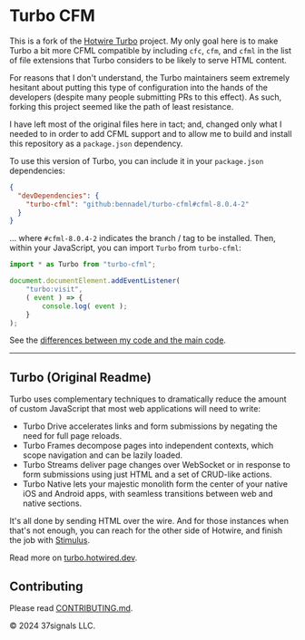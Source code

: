 # Turbo CFM

This is a fork of the [Hotwire Turbo][hotwire-turbo] project. My only goal here is to make Turbo a bit more CFML compatible by including `cfc`, `cfm`, and `cfml` in the list of file extensions that Turbo considers to be likely to serve HTML content.

For reasons that I don't understand, the Turbo maintainers seem extremely hesitant about putting this type of configuration into the hands of the developers (despite many people submitting PRs to this effect). As such, forking this project seemed like the path of least resistance.

I have left most of the original files here in tact; and, changed only what I needed to in order to add CFML support and to allow me to build and install this repository as a `package.json` dependency.

To use this version of Turbo, you can include it in your `package.json` dependencies:

```json
{
  "devDependencies": {
    "turbo-cfml": "github:bennadel/turbo-cfml#cfml-8.0.4-2"
  }
}
```

... where `#cfml-8.0.4-2` indicates the branch / tag to be installed. Then, within your JavaScript, you can import `Turbo` from `turbo-cfml`:

```js
import * as Turbo from "turbo-cfml";

document.documentElement.addEventListener(
	"turbo:visit",
	( event ) => {
		console.log( event );
	}
);
```

See the [differences between my code and the main code][cfml-diff].

[cfml-diff]: https://github.com/hotwired/turbo/compare/main...bennadel:turbo-cfml:main

[hotwire-turbo]: https://github.com/hotwired/turbo

----

## Turbo (Original Readme)

Turbo uses complementary techniques to dramatically reduce the amount of custom JavaScript that most web applications will need to write:

* Turbo Drive accelerates links and form submissions by negating the need for full page reloads.
* Turbo Frames decompose pages into independent contexts, which scope navigation and can be lazily loaded.
* Turbo Streams deliver page changes over WebSocket or in response to form submissions using just HTML and a set of CRUD-like actions.
* Turbo Native lets your majestic monolith form the center of your native iOS and Android apps, with seamless transitions between web and native sections.

It's all done by sending HTML over the wire. And for those instances when that's not enough, you can reach for the other side of Hotwire, and finish the job with [Stimulus](https://github.com/hotwired/stimulus).

Read more on [turbo.hotwired.dev](https://turbo.hotwired.dev).

## Contributing

Please read [CONTRIBUTING.md](./CONTRIBUTING.md).

© 2024 37signals LLC.
